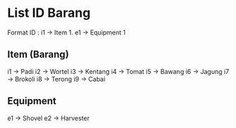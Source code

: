 # List ID Barang

Format ID : i1 -> Item 1. e1 -> Equipment 1

## Item (Barang)

i1 -> Padi
i2 -> Wortel
i3 -> Kentang
i4 -> Tomat
i5 -> Bawang
i6 -> Jagung
i7 -> Brokoli
i8 -> Terong
i9 -> Cabai

## Equipment

e1 -> Shovel
e2 -> Harvester
